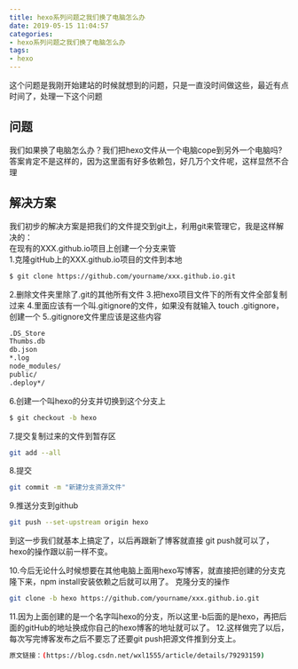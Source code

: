 ```yaml
---
title: hexo系列问题之我们换了电脑怎么办
date: 2019-05-15 11:04:57
categories: 
- hexo系列问题之我们换了电脑怎么办
tags: 
- hexo
---
```


这个问题是我刚开始建站的时候就想到的问题，只是一直没时间做这些，最近有点时间了，处理一下这个问题    

## 问题  
我们如果换了电脑怎么办？我们把hexo文件从一个电脑cope到另外一个电脑吗?答案肯定不是这样的，因为这里面有好多依赖包，好几万个文件呢，这样显然不合理    
<!--more-->
    
## 解决方案
我们初步的解决方案是把我们的文件提交到git上，利用git来管理它，我是这样解决的：    
在现有的XXX.github.io项目上创建一个分支来管    
1.克隆gitHub上的XXX.github.io项目的文件到本地 

``` bash
$ git clone https://github.com/yourname/xxx.github.io.git 
```
2.删除文件夹里除了.git的其他所有文件 
3.把hexo项目文件下的所有文件全部复制过来 
4.里面应该有一个叫.gitignore的文件，如果没有就输入 touch .gitignore，创建一个 
5..gitignore文件里应该是这些内容 

``` bash
.DS_Store 
Thumbs.db 
db.json 
*.log 
node_modules/ 
public/ 
.deploy*/
```

6.创建一个叫hexo的分支并切换到这个分支上 
``` bash
$ git checkout -b hexo 
```

7.提交复制过来的文件到暂存区 
``` bash
git add --all 
```

8.提交 
``` bash
git commit -m "新建分支资源文件" 
```

9.推送分支到github 
``` bash
git push --set-upstream origin hexo 
```

到这一步我们就基本上搞定了，以后再跟新了博客就直接 git push就可以了，hexo的操作跟以前一样不变。 

10.今后无论什么时候想要在其他电脑上面用hexo写博客，就直接把创建的分支克隆下来，npm install安装依赖之后就可以用了。 
克隆分支的操作 
``` bash
git clone -b hexo https://github.com/yourname/xxx.github.io.git 
```

11.因为上面创建的是一个名字叫hexo的分支，所以这里-b后面的是hexo，再把后面的gitHub的地址换成你自己的hexo博客的地址就可以了。 
12.这样做完了以后，每次写完博客发布之后不要忘了还要git push把源文件推到分支上。

``` bash
原文链接：(https://blog.csdn.net/wxl1555/article/details/79293159) 
```

       
